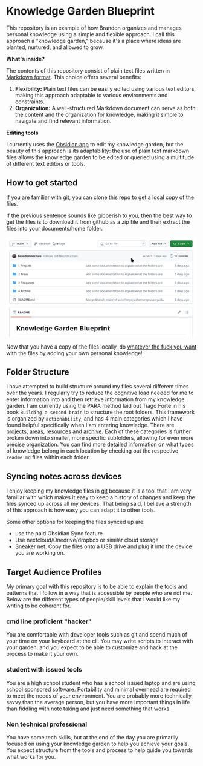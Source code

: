# Knowledge Garden Blueprint

This repository is an example of how Brandon organizes and manages personal knowledge using a simple and flexible approach. I call this approach a "knowledge garden," because it's a place where ideas are planted, nurtured, and allowed to grow. 

**What's inside?**

The contents of this repository consist of plain text files written in [Markdown format](https://www.markdownguide.org/getting-started/). This choice offers several benefits:

1. **Flexibility:** Plain text files can be easily edited using various text editors, making this approach adaptable to various environments and constraints.
2. **Organization:** A well-structured Markdown document can serve as both the content and the organization for knowledge, making it simple to navigate and find relevant information.

**Editing tools**

I currently uses the [Obsidian app](https://obsidian.md/) to edit my knowledge garden, but the beauty of this approach is its adaptability: the use of plain text markdown files allows the knowledge garden to be edited or queried using a multitude of different text editors or tools.

## How to get started

If you are familiar with git, you can clone this repo to get a local copy of the files. 

If the previous sentence sounds like gibberish to you, then the best way to get the files is to download it from github as a zip file and then extract the files into your documents/home folder.

![download as zip](./3%20Resources/how_to_download_these_files_as_zip.gif)

Now that you have a copy of the files locally, do [whatever the fuck you want](./LICENSE) with the files by adding your own personal knowledge!

## Folder Structure

I have attempted to build structure around my files several different times over the years. I regularly try to reduce the cognitive load needed for me to enter information into and then retrieve information from my knowledge garden. I am currently using the PARA method laid out Tiago Forte in his book `Building a second brain` to structure the root folders. This framework is organized by `actionability`, and has 4 main categories which I have found helpful specifically when I am entering knowledge. There are [projects](./1%20Projects/readme.md), [areas](./2%20Areas/readme.md), [resources](./3%20Resources/readme.md) and [archive](./4%20Archive/readme.md). Each of these categories is further broken down into smaller, more specific subfolders, allowing for even more precise organization. You can find more detailed information on what types of knowledge belong in each location by checking out the respective `readme.md` files within each folder.

## Syncing notes across devices

I enjoy keeping my knowledge files in [git](https://git-scm.com/book/en/v2/Getting-Started-What-is-Git%3F) because it is a tool that I am very familiar with which makes it easy to keep a history of changes and keep the files synced up across all my devices. That being said, I believe a strength of this approach is how easy you can adapt it to other tools.

Some other options for keeping the files synced up are:
- use the paid Obsidian Sync feature
- Use nextcloud/Onedrive/dropbox or similar cloud storage
- Sneaker net. Copy the files onto a USB drive and plug it into the device you are working on.

## Target Audience Profiles

My primary goal with this repository is to be able to explain the tools and patterns that I follow in a way that is accessible by people who are not me. Below are the different types of people/skill levels that I would like my writing to be coherent for.

### cmd line proficient "hacker"

You are comfortable with developer tools such as git and spend much of your time on your keyboard at the cli. You may write scripts to interact with your garden, and you expect to be able to customize and hack at the process to make it your own.

### student with issued tools

You are a high school student who has a school issued laptop and are using school sponsored software. Portability and minimal overhead are required to meet the needs of your environment. You are probably more technically savvy than the average person, but you have more important things in life than fiddling with note taking and just need something that works.

### Non technical professional

You have some tech skills, but at the end of the day you are primarily focused on using your knowledge garden to help you achieve your goals. You expect structure from the tools and process to help guide you towards what works for you.